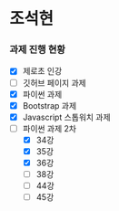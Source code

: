 # 조석현

### 과제 진행 현황

- [x] 제로초 인강
- [ ] 깃허브 페이지 과제
- [x] 파이썬 과제
- [x] Bootstrap 과제
- [x] Javascript 스톱워치 과제
- [ ] 파이썬 과제 2차
  - [x] 34강
  - [x] 35강
  - [x] 36강
  - [ ] 38강
  - [ ] 44강
  - [ ] 45강
